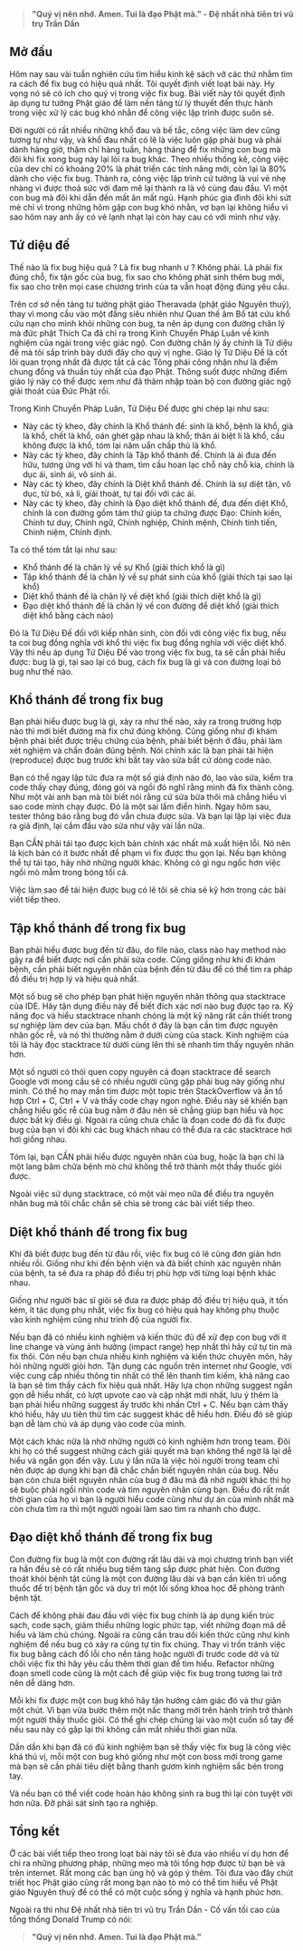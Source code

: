 > **"Quý vị nên nhớ. Amen. Tui là đạo Phật mà." - Đệ nhất nhà tiên tri vũ trụ Trần Dần**

## Mở đầu

Hôm nay sau vài tuần nghiên cứu tìm hiểu kinh kệ sách vở các thứ nhằm tìm ra cách để fix bug có hiệu quả nhất. Tôi quyết định viết loạt bài này. Hy vọng nó sẽ có ích cho quý vị trong việc fix bug. Bài viết này tôi quyết định áp dụng tư tưởng Phật giáo để làm nền tảng từ lý thuyết đến thực hành trong việc xử lý các bug khó nhằn để công việc lập trình được suôn sẻ.

Đời người có rất nhiều những khổ đau và bế tắc, công việc làm dev cũng tương tự như vậy, và khổ đau nhất có lẽ là việc luôn gặp phải bug và phải dành hàng giờ, thậm chí hàng tuần, hàng tháng để fix những con bug mà đôi khi fix xong bug này lại lòi ra bug khác. Theo nhiều thống kê, công việc của dev chỉ có khoảng 20% là phát triển các tính năng mới, còn lại là 80% dành cho việc fix bug. Thành ra, công việc lập trình cứ tưởng là vui vẻ nhẹ nhàng vì được thoả sức với đam mê lại thành ra là vô cùng đau đầu. Vì một con bug mà đôi khi dẫn đến mất ăn mất ngủ. Hạnh phúc gia đình đôi khi sứt mẻ chỉ vì trong những hôm gặp con bug khó nhằn, vợ bạn lại không hiểu vì sao hôm nay anh ấy có vẻ lạnh nhạt lại còn hay cau có với mình như vậy.


## Tứ diệu đế

Thế nào là fix bug hiệu quả ? Là fix bug nhanh ư ? Không phải. Là phải fix đúng chỗ, fix tận gốc của bug, fix sao cho không phát sinh thêm bug mới, fix sao cho trên mọi case chương trình của ta vẫn hoạt động đúng yêu cầu.

Trên cơ sở nền tảng tư tưởng phật giáo Theravada (phật giáo Nguyên thuỷ), thay vì mong cầu vào một đấng siêu nhiên như Quan thế âm Bồ tát cứu khổ cứu nạn cho mình khỏi những con bug, ta nên áp dụng con đường chân lý mà đức phật Thích Ca đã chỉ ra trong Kinh Chuyển Pháp Luân về kinh nghiệm của ngài trong việc giác ngộ. Con đường chân lý ấy chính là Tứ diệu đế mà tôi sắp trình bày dưới đây cho quý vị nghe. Giáo lý Tứ Diệu Đế là cốt lõi quan trọng nhất đã được tất cả các Tông phái công nhận như là điểm chung đồng và thuần túy nhất của đạo Phật. Thông suốt được những điểm giáo lý này có thể được xem như đã thâm nhập toàn bộ con đường giác ngộ giải thoát của Ðức Phật rồi.

Trong Kinh Chuyển Pháp Luân, Tứ Diệu Đế được ghi chép lại như sau:

* Này các tỳ kheo, đây chính là Khổ thánh đế: sinh là khổ, bệnh là khổ, già là khổ, chết là khổ, oán ghét gặp nhau là khổ; thân ái biệt li là khổ, cầu không được là khổ, tóm lại năm uẩn chấp thủ là khổ.
* Này các tỳ kheo, đây chính là Tập khổ thánh đế. Chính là ái đưa đến hữu, tương ứng với hỉ và tham, tìm cầu hoan lạc chỗ này chỗ kia, chính là dục ái, sinh ái, vô sinh ái.
* Này các tỳ kheo, đây chính là Diệt khổ thánh đế. Chính là sự diệt tận, vô dục, từ bỏ, xả li, giải thoát, tự tại đối với các ái.
* Này các tỳ kheo, đây chính là Đạo diệt khổ thánh đế, đưa đến diệt Khổ, chính là con đường gồm tám thứ giúp ta chứng được Đạo: Chính kiến, Chính tư duy, Chính ngữ, Chính nghiệp, Chính mệnh, Chính tinh tiến, Chính niệm, Chính định.

Ta có thể tóm tắt lại như sau:

* Khổ thánh đế là chân lý về sự Khổ (giải thích khổ là gì)
* Tập khổ thánh đế là chân lý về sự phát sinh của khổ (giải thích tại sao lại khổ)
* Diệt khổ thánh đế là chân lý về diệt khổ (giải thích diệt khổ là gì)
* Đạo diệt khổ thánh đế là chân lý về con đường để diệt khổ (giải thích diệt khổ bằng cách nào)

Đó là Tứ Diệu Đế đối với kiếp nhân sinh, còn đối với công việc fix bug, nếu ta coi bug đồng nghĩa với khổ thì việc fix bug đồng nghĩa với việc diệt khổ. Vậy thì nếu áp dụng Tứ Diệu Đế vào trong việc fix bug, ta sẽ cần phải hiểu được: bug là gì, tại sao lại có bug, cách fix bug là gì và con đường loại bỏ bug như thế nào.

## Khổ thánh đế trong fix bug

Bạn phải hiểu được bug là gì, xảy ra như thế nào, xảy ra trong trường hợp nào thì mới biết đường mà fix chứ đúng không. Cũng giống như đi khám bệnh phải biết được triệu chứng của bệnh, phải biết bệnh ở đâu, phải làm xét nghiệm và chẩn đoán đúng bệnh. Nói chính xác là bạn phải tái hiện (reproduce) được bug trước khi bắt tay vào sửa bất cứ dòng code nào.

Bạn có thể ngay lập tức đưa ra một số giả định nào đó, lao vào sửa, kiểm tra code thấy chạy đúng, đóng gói và ngồi đó nghĩ rằng mình đã fix thành công. Như một vài anh bạn mà tôi biết nói rằng cứ sửa bừa thôi mà chẳng hiểu vì sao code mình chạy được. Đó là một sai lầm điển hình. Ngay hôm sau, tester thông báo rằng bug đó vẫn chưa được sửa. Và bạn lại lặp lại việc đưa ra giả định, lại cắm đầu vào sửa như vậy vài lần nữa.

Bạn CẦN phải tái tạo được kịch bản chính xác nhất mà xuất hiện lỗi. Nó nên là kịch bản có ít bước nhất để phạm vi fix được thu gọn lại. Nếu bạn không thể tự tái tạo, hãy nhờ những người khác. Không có gì ngu ngốc hơn việc ngồi mò mẫm trong bóng tối cả.

Việc làm sao để tái hiện được bug có lẽ tôi sẽ chia sẻ kỹ hơn trong các bài viết tiếp theo.

## Tập khổ thánh đế trong fix bug

Bạn phải hiểu được bug đến từ đâu, do file nào, class nào hay method nào gây ra để biết được nơi cần phải sửa code. Cũng giống như khi đi khám bệnh, cần phải biết nguyên nhân của bệnh đến từ đâu để có thể tìm ra pháp đồ điều trị hợp lý và hiệu quả nhất.

Một số bug sẽ cho phép bạn phát hiện nguyên nhân thông qua stacktrace của IDE. Hãy tận dụng điều này để biết đích xác nơi nào bug được tạo ra. Kỹ năng đọc và hiểu stacktrace nhanh chóng là một kỹ năng rất cần thiết trong sự nghiệp làm dev của bạn. Mấu chốt ở đây là bạn cần tìm được nguyên nhân gốc rễ, và nó thì thường nằm ở dưới cùng của stack. Kinh nghiệm của tôi là hãy đọc stacktrace từ dưới cùng lên thì sẽ nhanh tìm thấy nguyên nhân hơn.

Một số người có thói quen copy nguyên cả đoạn stacktrace để search Google với mong cầu sẽ có nhiều người cũng gặp phải bug này giống như mình. Có thể họ may mắn tìm được một topic trên StackOverflow và ấn tổ hợp Ctrl + C, Ctrl + V và thấy code chạy ngon nghẻ. Điều này sẽ khiến bạn chẳng hiểu gốc rễ của bug nằm ở đâu nên sẽ chẳng giúp bạn hiểu và học được bất kỳ điều gì. Ngoài ra cũng chưa chắc là đoạn code đó đã fix được bug của bạn vì đôi khi các bug khách nhau có thể đưa ra các stacktrace hơi hơi giống nhau.

Tóm lại, bạn CẦN phải hiểu được nguyên nhân của bug, hoặc là bạn chỉ là một lang băm chữa bệnh mò chứ không thể trở thành một thầy thuốc giỏi được.

Ngoài việc sử dụng stacktrace, có một vài mẹo nữa để điều tra nguyên nhân bug mà tôi chắc chắn sẽ chia sẻ trong các bài viết tiếp theo.

## Diệt khổ thánh đế trong fix bug

Khi đã biết được bug đến từ đâu rồi, việc fix bug có lẽ cũng đơn giản hơn nhiều rồi. Giống như khi đến bệnh viện và đã biết chính xác nguyên nhân của bệnh, ta sẽ đưa ra pháp đồ điều trị phù hợp với từng loại bệnh khác nhau.

Giống như người bác sĩ giỏi sẽ đưa ra được pháp đồ điều trị hiệu quả, ít tốn kém, ít tác dụng phụ nhất, việc fix bug có hiệu quả hay không phụ thuộc vào kinh nghiệm cũng như trình độ của người fix.

Nếu bạn đã có nhiều kinh nghiệm và kiến thức đủ để xử đẹp con bug với ít line change và vùng ảnh hưởng (impact range) hẹp nhất thì hãy cứ tự tin mà fix thôi. Còn nếu bạn chưa nhiều kinh nghiệm và kiến thức chuyên môn, hãy hỏi những người giỏi hơn. Tận dụng các nguồn trên internet như Google, với việc cung cấp nhiều thông tin nhất có thể lên thanh tìm kiếm, khả năng cao là bạn sẽ tìm thấy cách fix hiệu quả nhất. Hãy lựa chọn những suggest ngắn gọn dễ hiểu nhất, có lượt upvote cao và cập nhật mới nhất, lưu ý thêm là bạn phải hiểu những suggest ấy trước khi nhấn Ctrl + C. Nếu bạn cảm thấy khó hiểu, hãy ưu tiên thử tìm các suggest khác dễ hiểu hơn. Điều đó sẽ giúp bạn dễ làm chủ và áp dụng vào code của mình.

Một cách khác nữa là nhờ những người có kinh nghiệm hơn trong team. Đôi khi họ có thể suggest những cách giải quyết mà bạn không thể ngờ là lại dễ hiểu và ngắn gọn đến vậy. Lưu ý lần nữa là việc hỏi người trong team chỉ nên được áp dụng khi bạn đã chắc chắn biết nguyên nhân của bug. Nếu bạn còn chưa biết nguyên nhân của bug ở đâu mà đã nhờ người khác thì họ sẽ buộc phải ngồi nhìn code và tìm nguyên nhân cùng bạn. Điều đó rất mất thời gian của họ vì bạn là người hiểu code cũng như dự án của mình nhất mà còn chưa tìm ra thì một người ngoài làm sao tìm ra nhanh cho được.

## Đạo diệt khổ thánh đế trong fix bug

Con đường fix bug là một con đường rất lâu dài và mọi chương trình bạn viết ra hẳn đều sẽ có rất nhiều bug tiềm tàng sắp được phát hiện. Con đường thoát khỏi bệnh tật cũng là một con đường lâu dài và bạn cần kiên trì uống thuốc để trị bệnh tận gốc và duy trì một lối sống khoa học để phòng tránh bệnh tật.

Cách để không phải đau đầu với việc fix bug chính là áp dụng kiến trúc sạch, code sạch, giảm thiểu những logic phức tạp, viết những đoạn mã dễ hiểu và làm chủ chúng. Ngoài ra cũng cần trau dồi kiến thức cũng như kinh nghiệm để nếu bug có xảy ra cũng tự tin fix chúng. Thay vì trốn tránh việc fix bug bằng cách đổ lỗi cho nền tảng hoặc người đi trước code dở và từ chối việc fix thì hãy yêu cầu thêm thời gian để tìm hiểu. Refactor những đoạn smell code cũng là một cách để giúp việc fix bug trong tương lai trở nên dễ dàng hơn.

Mỗi khi fix được một con bug khó hãy tận hưởng cảm giác đó và thư giãn một chút. Vì bạn vừa bước thêm một nấc thang mới trên hành trình trở thành một người thầy thuốc giỏi. Có thể ghi chép chúng lại vào một cuốn sổ tay để nếu sau này có gặp lại thì không cần mất nhiều thời gian nữa.

Dần dần khi bạn đã có đủ kinh nghiệm bạn sẽ thấy việc fix bug là công việc khá thú vị, mỗi một con bug khó giống như một con boss mới trong game mà bạn sẽ cần phải tiêu diệt bằng thanh gươm kinh nghiệm sắc bén trong tay.

Và nếu bạn có thể viết code hoàn hảo không sinh ra bug thì lại còn tuyệt vời hơn nữa. Đỡ phải sát sinh tạo ra nghiệp.

## Tổng kết
Ở các bài viết tiếp theo trong loạt bài này tôi sẽ đưa vào nhiều ví dụ hơn để chỉ ra những phương pháp, những mẹo mà tôi tổng hợp được từ bạn bè và trên internet. Rất mong các bạn ủng hộ và góp ý thêm. Tôi đưa vào đây chút triết học Phật giáo cũng rất mong bạn nào tò mò có thể tìm hiểu về Phật giáo Nguyên thuỷ để có thể có một cuộc sống ý nghĩa và hạnh phúc hơn.

Ngoài ra thì như Đệ nhất nhà tiên tri vũ trụ Trần Dần - Cố vấn tối cao của tổng thống Donald Trump có nói:
> **"Quý vị nên nhớ. Amen. Tui là đạo Phật mà."**